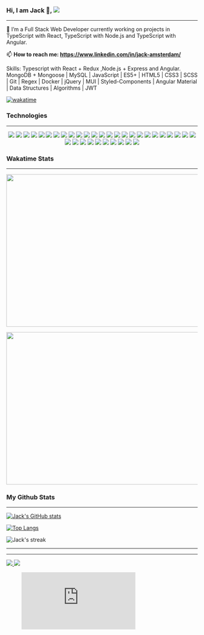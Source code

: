 <body>

  
### Hi, I am Jack  👋,  <a href="https://www.linkedin.com/in/jack-amsterdam/" target="_blank">    <img src="https://img.shields.io/badge/linkedin-%230077B5.svg?&style=for-the-badge&logo=linkedin&logoColor=white" />
  </a>

 - - - -

🔭 I’m a Full Stack Web Developer currently working on projects in TypeScript with React, TypeScript with Node.js and TypeScript with Angular.  

📫 **How to reach me: https://www.linkedin.com/in/jack-amsterdam/** 
 
Skills: 
Typescript with React + Redux ,Node.js + Express and Angular. MongoDB + Mongoose | MySQL | JavaScript | ES5+ | HTML5 | CSS3 | SCSS | Git | Regex | Docker | jQuery | MUI | Styled-Components | Angular Material | Data Structures | Algorithms | JWT

<!--   [![Readme Card](https://github-readme-stats.vercel.app/api/pin/?username=jackamsterdam&repo=Followers-React-Node-mysql-Project)](https://github.com/jackamsterdam/github-readme-stats) -->
  
[![wakatime](https://wakatime.com/badge/user/a78fee14-66a3-4481-8db3-b8983c271faf.svg)](https://wakatime.com/@a78fee14-66a3-4481-8db3-b8983c271faf)
 
 ### Technologies
- - - -
 <p align="center">
  <img src="https://img.shields.io/badge/TypeScript-35495E?style=for-the-badge&logo=TypeScript&logoColor=4FC08D" />
      <img src="https://img.shields.io/badge/React-1572B6?style=for-the-badge&logo=React&logoColor=white" />
     <img src="https://img.shields.io/badge/Angular-FF2D20?style=for-the-badge&logo=angular&logoColor=white" />
  <img src="https://img.shields.io/badge/Node.js-38B2AC?style=for-the-badge&logo=Node.js&logoColor=white" />
  <img src="https://img.shields.io/badge/Redux-8BC0D0?style=for-the-badge&logo=redux&logoColor=black" />
  <img src="https://img.shields.io/badge/Express-21759B?style=for-the-badge&logo=express&logoColor=white" />
  <img src="https://img.shields.io/badge/MongoDB-21759B?style=for-the-badge&logo=MongoDB&logoColor=white" />
  <img src="https://img.shields.io/badge/Mongoose-FF2D20?style=for-the-badge&logo=mongoose&logoColor=white" />
  <img src="https://img.shields.io/badge/Docker-232F3E?style=for-the-badge&logo=docker&logoColor=white" />
  <img src="https://img.shields.io/badge/MySQL-00C7B7?style=for-the-badge&logo=MySQL&logoColor=white" />
  <img src="https://img.shields.io/badge/JavaScript-323330?style=for-the-badge&logo=javascript&logoColor=F7DF1E" />
  <img src="https://img.shields.io/badge/HTML5-E34F26?style=for-the-badge&logo=html5&logoColor=white" />
  <img src="https://img.shields.io/badge/CSS3-1572B6?style=for-the-badge&logo=css3&logoColor=white" />
  <img src="https://img.shields.io/badge/Sass-CC6699?style=for-the-badge&logo=sass&logoColor=white" />
  <img src="https://img.shields.io/badge/Bootstrap-563D7C?style=for-the-badge&logo=bootstrap&logoColor=white" />
  <img src="https://img.shields.io/badge/Angular-Material-777BB4?style=for-the-badge&logo=Angular-Material&logoColor=white" />
  <img src="https://img.shields.io/badge/Material-ui-00000F?style=for-the-badge&logo=material-ui&logoColor=white" />
   <img src="https://img.shields.io/badge/PhPMyAdmin-563D7C?style=for-the-badge&logo=PhpMyAdmin&logoColor=white" />
   <img src="https://img.shields.io/badge/styled-components-5E5C5C?style=for-the-badge&logo=styled-components&logoColor=white" />
  <img src="https://img.shields.io/badge/Joi-Validation-0769AD?style=for-the-badge&logo=Joi-Validation&logoColor=white" /> 
  <img src="https://img.shields.io/badge/jQuery-0769AD?style=for-the-badge&logo=jquery&logoColor=white" />
  <img src="https://img.shields.io/badge/PHP-777BB4?style=for-the-badge&logo=php&logoColor=white" />
  <img src="https://img.shields.io/badge/Git-E34F26?style=for-the-badge&logo=git&logoColor=white" />
  <img src="https://img.shields.io/badge/json-5E5C5C?style=for-the-badge&logo=json&logoColor=white" />
  <img src="https://img.shields.io/badge/regex-00000F?style=for-the-badge&logo=regex&logoColor=white" />
    <img src="https://img.shields.io/badge/Bootstrap-21759B?style=for-the-badge&logo=Bootstrap&logoColor=white" />
  <img src="https://img.shields.io/badge/npm-CB3837?style=for-the-badge&logo=npm&logoColor=white" />
    <img src="https://img.shields.io/badge/jsonwebtoken-0769AD?style=for-the-badge&logo=jsonwebtoken&logoColor=white" />
     <img src="https://img.shields.io/badge/React-Native-E34F26?style=for-the-badge&logo=React-Native&logoColor=white" />
   <img src="https://img.shields.io/badge/Heroku-000000?style=for-the-badge&logo=Heroku&logoColor=white" />
  <img src="https://img.shields.io/badge/jest-0769AD?style=for-the-badge&logo=jest&logoColor=white" />
  <img src="https://img.shields.io/badge/testing-library-0769AD?style=for-the-badge&logo=jwt&logoColor=white" />
  <img src="https://img.shields.io/badge/Mocha-000000?style=for-the-badge&logo=mocha&logoColor=white" />
   <img src="https://img.shields.io/badge/Java-CB3837?style=for-the-badge&logo=Java&logoColor=white" />
   <img src="https://img.shields.io/badge/Markdown-1572B6?style=for-the-badge&logo=Markdown&logoColor=white" />
   
<!--    future:
   jsdocs
   yaml yml 
   next.js 
   nest.js -->

 </p>
 
 
 
 
 
 


 ### Wakatime Stats
  - - - -


  <p>
  <img   src="https://wakatime.com/share/@jackamsterdam/0897ca72-6bc5-48e7-83b8-715298c21f0a.png" height="400" width="600">
 </p>
 <p>
<img src="https://wakatime.com/share/@jackamsterdam/4d171af5-ce85-4bf2-8783-853a1e0d0daf.png" height="400" width="600">
</p>



 
 ### My Github Stats 
- - - -
                                                                
[![Jack's GitHub stats](https://github-readme-stats.vercel.app/api?username=Jackamsterdam&hide=contribs,prs,issues,stars&count_private=true&show_icons=true&theme=vue-dark)](https://github.com/JackAmsterdam)

[![Top Langs](https://github-readme-stats.vercel.app/api/top-langs/?username=JackAmsterdam&hide=Ruby,Shell&langs_count=10&layout=compact&theme=vue-dark)](https://github.com/JackAmsterdam)

<p><img align="center" src="https://github-readme-streak-stats.herokuapp.com?user=JackAmsterdam&theme=vue-dark&hide_border=true&date_format=j%20M%5B%20Y%5D" alt="Jack's streak" /></p>

- - - -
<!-- Doesnt work right now: [![Readme Card](https://github-readme-stats.vercel.app/api/pin/?username=jackamsterdam&repo=Followers-React-Node-mysql-Project)]
(https://github.com/jackamsterdam/github-readme-stats) -->

- - - -
<!--
[![Top Langs](https://github-readme-stats.vercel.app/api/top-langs/?username=jackamsterdam)](https://github.com/jackamsterdam/github-readme-stats)
-->
  
 <a href="https://www.linkedin.com/in/jack-amsterdam/" target="_blank">    <img src="https://img.shields.io/badge/linkedin-%230077B5.svg?&style=for-the-badge&logo=linkedin&logoColor=white" />
  </a>
  <a href="mailto:jackamsterdam@gmail.com" target="_blank">
    <img src="https://img.shields.io/badge/mail-%230077B5.svg?&style=for-the-badge&logo=gmail&logoColor=white" />
 </a>

</body>



<!--
**jackamsterdam/jackamsterdam** is a ✨ _special_ ✨ repository because its `README.md` (this file) appears on your GitHub profile.
https://github.com/anuraghazra/github-readme-stats
Here are some ideas to get you started:

- 🔭 I’m currently working on projects in TypeScript with React, Node.js and Anguar
- 🌱 I’m currently learning 
- 👯 I’m looking to collaborate on ...
- 🤔 I’m looking for help with ...
- 💬 Ask me about code
- 📫 How to reach me: https://www.linkedin.com/in/jack-amsterdam/
- 😄 Pronouns: ...
- ⚡ Fun fact: ...

    ## Wakatime Stats
> #### Expand to see details of my daily coding activities from my Code Editor
<details>
  <summary> 
    WakaTime Dashboard
  </summary>
  <p>
    <img src="https://wakatime.com/share/@a78fee14-66a3-4481-8db3-b8983c271faf/e86fcd2a-8788-41d1-934a-e6c4389ef260.svg" height="400" width="600">
  </p>
</details>

 ## Github Trophies
> #### Expand to see my Github trophies 
<details>
  <summary> 
    Github Trophies
  </summary>
  <p>
    <img src="https://github-profile-trophy.vercel.app/?username=jackamsterdam&theme=algolia&column=4">
  </p>
</details>
 
-->
<figure><embed src="https://wakatime.com/share/@a78fee14-66a3-4481-8db3-b8983c271faf/e86fcd2a-8788-41d1-934a-e6c4389ef260.svg"></embed></figure>
